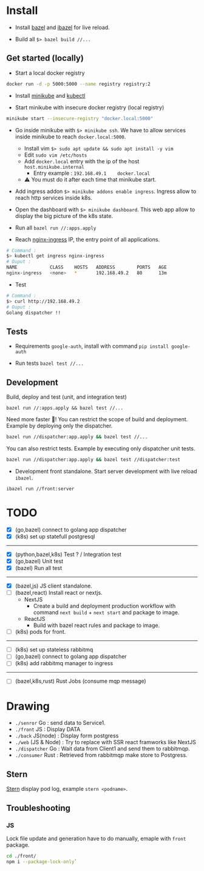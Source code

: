 # Install

- Install [bazel](https://docs.bazel.build/versions/master/install.html) and [ibazel](https://github.com/bazelbuild/bazel-watcher) for live reload.

- Build all `$> bazel build //...`

## Get started (locally)

- Start a local docker registry
```bash
docker run -d -p 5000:5000 --name registry registry:2
```

- Install [minikube](https://minikube.sigs.k8s.io/docs/start/) and [kubectl](https://kubernetes.io/docs/tasks/tools/install-kubectl/)

- Start minikube with insecure docker registry (local registry)
```bash
minikube start --insecure-registry "docker.local:5000"
```
- Go inside minikube with `$> minikube ssh`. We have to allow services inside minikube to reach `docker.local:5000`.
  - Install vim `$> sudo apt update && sudo apt install -y vim`
  - Edit `sudo vim /etc/hosts`
  - Add `docker.local` entry with the ip of the host `host.minikube.internal`
    - Entry example : `192.168.49.1    docker.local`
  - ⚠️ You must do it after each time that minikube start.

- Add ingress addon `$> minikube addons enable ingress`. Ingress allow to reach http services inside k8s.

- Open the dashboard with `$> minikube dashboard`. This web app allow to display the big picture of the k8s state.

- Run all `bazel run //:apps.apply`

- Reach [nginx-ingress](./ingress.yaml) IP, the entry point of all applications.

```bash
# Command :
$> kubectl get ingress nginx-ingress
# Ouput : 
NAME            CLASS    HOSTS   ADDRESS        PORTS   AGE
nginx-ingress   <none>   *       192.168.49.2   80      13m
``` 

- Test 
```bash
# Command :
$> curl http://192.168.49.2
# Ouput : 
Golang dispatcher !!
```


## Tests

- Requirements `google-auth`, install with command `pip install google-auth`

- Run tests `bazel test //...`


## Development

Build, deploy and test (unit, and integration test)
```
bazel run //:apps.apply && bazel test //...
```

Need more faster 🚀! You can restrict the scope of build and deployment.
Example by deploying only the dispatcher.
```bash
bazel run //dispatcher:app.apply && bazel test //...
```
You can also restrict tests.
Example by executing only dispatcher unit tests.
```bash
bazel run //dispatcher:app.apply && bazel test //dispatcher:test
```

- Development front standalone. Start server development with live reload `ibazel`.
```
ibazel run //front:server
```

# TODO

- [X] (go,bazel) connect to golang app dispatcher
- [X] (k8s) set up statefull postgresql

---

- [x] (python,bazel,k8s) Test ? / Integration test
- [x] (go,bazel) Unit test
- [x] (bazel) Run all test

---

- [x] (bazel,js) JS client standalone.
- [ ] (bazel,react) Install react or nextjs.
  - NextJS
    - Create a build and deployment production workflow with command `next build` + `next start` and package to image.
  - ReactJS
    - Build with bazel react rules and package to image.
- [ ] (k8s) pods for front.

---

- [ ] (k8s) set up stateless rabbitmq
- [ ] (go,bazel) connect to golang app dispatcher
- [ ] (k8s) add rabbitmq manager to ingress

---

- [ ] (bazel,k8s,rust) Rust Jobs (consume mqp message)

# Drawing

- `./senror` Go :  send data to Service1.
- `./front` JS : Display DATA
- `./back` JS(node) : Display form postgress
- `./web` (JS & Node) : Try to replace with SSR react framworks like NextJS
- `./dispatcher` Go : Wait data from Client1 and send them to rabbitmqp.
- `./consumer` Rust : Retrieved from rabbitmqp make store to Postgress.

## Stern

[Stern](https://github.com/wercker/stern) display pod log, example `stern <podname>`.


## Troubleshooting

### JS

Lock file update and generation have to do manually, emaple with `front` package.
```bash
cd ./front/
npm i --package-lock-only`
```